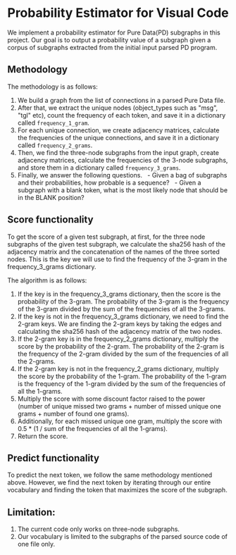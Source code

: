 # Probability Estimator for Visual Code
We implement a probability estimator for Pure Data(PD) subgraphs in this project. Our goal is to output a probability value of a subgraph given a corpus of subgraphs extracted from the initial input parsed PD program. 

## Methodology
The methodology is as follows:
1. We build a graph from the list of connections in a parsed Pure Data file.
2. After that, we extract the unique nodes (object_types such as "msg", "tgl" etc), count the frequency of each token, and save it in a dictionary called `frequency_1_gram`.
3. For each unique connection, we create adjacency matrices, calculate the frequencies of the unique connections, and save it in a dictionary called `frequency_2_grams`.
4. Then, we find the three-node subgraphs from the input graph, create adjacency matrices, calculate the frequencies of the 3-node subgraphs, and store them in a dictionary called `frequency_3_grams`.
5. Finally, we answer the following questions.
  - Given a bag of subgraphs and their probabilities, how probable is a sequence?
  - Given a subgraph with a blank token, what is the most likely node that should be in the BLANK position?


## Score functionality

To get the score of a given test subgraph, at first, for the three node subgraphs of the given test subgraph, we calculate the sha256 hash of the adjacency matrix and the concatenation of the names of the three sorted nodes.
This is the key we will use to find the frequency of the 3-gram in the frequency_3_grams dictionary.

The algorithm is as follows:
1. If the key is in the frequency_3_grams dictionary, then the score is the probability of the 3-gram.
The probability of the 3-gram is the frequency of the 3-gram divided by the sum of the frequencies of all the 3-grams.
2. If the key is not in the frequency_3_grams dictionary, we need to find the 2-gram keys.
We are finding the 2-gram keys by taking the edges and calculating the sha256 hash of the adjacency matrix of the two nodes.
3. If the 2-gram key is in the frequency_2_grams dictionary, multiply the score by the probability of the 2-gram.
The probability of the 2-gram is the frequency of the 2-gram divided by the sum of the frequencies of all the 2-grams.
4. If the 2-gram key is not in the frequency_2_grams dictionary, multiply the score by the probability of the 1-gram.
The probability of the 1-gram is the frequency of the 1-gram divided by the sum of the frequencies of all the 1-grams.
5. Multiply the score with some discount factor raised to the power (number of unique missed two grams + number of missed unique one grams + number of found one grams).
6. Additionally, for each missed unique one gram, multiply the score with 0.5 * (1 / sum of the frequencies of all the 1-grams).
7. Return the score.


## Predict functionality
To predict the next token, we follow the same methodology mentioned above. However, we find the next token by iterating through our entire vocabulary and finding the token that maximizes the score of the subgraph.


## Limitation:
1. The current code only works on three-node subgraphs.
2. Our vocabulary is limited to the subgraphs of the parsed source code of one file only.